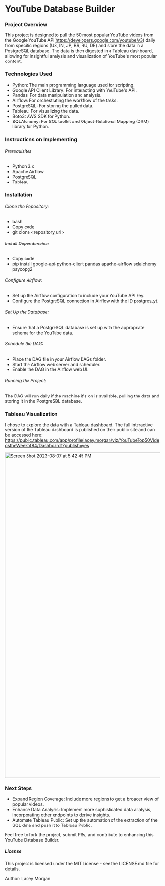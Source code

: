 # YouTube Database Builder
### Project Overview
This project is designed to pull the 50 most popular YouTube videos from the Google YouTube API(https://developers.google.com/youtube/v3) daily from specific regions (US, IN, JP, BR, RU, DE) and store the data in a PostgreSQL database. The data is then digested in a Tableau dashboard, allowing for insightful analysis and visualization of YouTube's most popular content.

### Technologies Used
- Python: The main programming language used for scripting.
- Google API Client Library: For interacting with YouTube's API.
- Pandas: For data manipulation and analysis.
- Airflow: For orchestrating the workflow of the tasks.
- PostgreSQL: For storing the pulled data.
- Tableau: For visualizing the data.
- Boto3: AWS SDK for Python.
- SQLAlchemy: For SQL toolkit and Object-Relational Mapping (ORM) library for Python.

### Instructions on Implementing
###### Prerequisites
- Python 3.x
- Apache Airflow
- PostgreSQL
- Tableau

### Installation
###### Clone the Repository:
- bash
- Copy code
- git clone <repository_url>

###### Install Dependencies:
- Copy code
- pip install google-api-python-client pandas apache-airflow sqlalchemy psycopg2

###### Configure Airflow:
- Set up the Airflow configuration to include your YouTube API key.
- Configure the PostgreSQL connection in Airflow with the ID postgres_yt.

###### Set Up the Database:
- Ensure that a PostgreSQL database is set up with the appropriate schema for the YouTube data.

###### Schedule the DAG:
- Place the DAG file in your Airflow DAGs folder.
- Start the Airflow web server and scheduler.
- Enable the DAG in the Airflow web UI.

###### Running the Project:
The DAG will run daily if the machine it's on is available, pulling the data and storing it in the PostgreSQL database.

### Tableau Visualization
I chose to explore the data with a Tableau dashboard. The full interactive version of the Tableau dashboard is published on their public site and can be accessed here: https://public.tableau.com/app/profile/lacey.morgan/viz/YouTubeTop50VideostheWeekof84/Dashboard1?publish=yes

<img width="1059" alt="Screen Shot 2023-08-07 at 5 42 45 PM" src="https://github.com/earlyann/youtube_api_airflow/assets/119711479/d48a1f11-753e-4fd2-8bff-c5f8ab1b676f">

### Next Steps
- Expand Region Coverage: Include more regions to get a broader view of popular videos.
- Enhance Data Analysis: Implement more sophisticated data analysis, incorporating other endpoints to derive insights.
- Automate Tableau Public: Set up the automation of the extraction of the SQL data and push it to Tableau Public.

Feel free to fork the project, submit PRs, and contribute to enhancing this YouTube Database Builder.

##### License
This project is licensed under the MIT License - see the LICENSE.md file for details.

Author: Lacey Morgan
